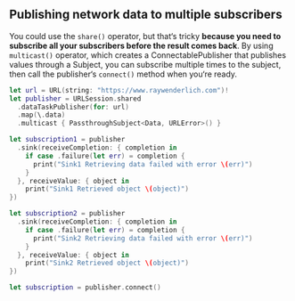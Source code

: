 ## Publishing network data to multiple subscribers
You could use the `share()` operator, but that‘s tricky **because you need to subscribe all your subscribers before the result comes back**.
By using `multicast()` operator, which creates a ConnectablePublisher that publishes values through a Subject, you can subscribe multiple times to the subject, then call the publisher‘s `connect()` method when you‘re ready.
``` Swift
let url = URL(string: "https://www.raywenderlich.com")!
let publisher = URLSession.shared
  .dataTaskPublisher(for: url)
  .map(\.data)
  .multicast { PassthroughSubject<Data, URLError>() }

let subscription1 = publisher
  .sink(receiveCompletion: { completion in
    if case .failure(let err) = completion {
      print("Sink1 Retrieving data failed with error \(err)")
    }
  }, receiveValue: { object in
    print("Sink1 Retrieved object \(object)")
})

let subscription2 = publisher
  .sink(receiveCompletion: { completion in
    if case .failure(let err) = completion {
      print("Sink2 Retrieving data failed with error \(err)")
    }
  }, receiveValue: { object in
    print("Sink2 Retrieved object \(object)")
})

let subscription = publisher.connect()
```